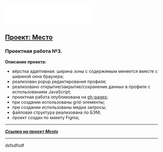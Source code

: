 ![Ссылка на проект Mesto](/images/logo.svg)

## **[Проект: Место](https://aleksandr-hohlov.github.io/mesto/)**
### Проектная работа №3.

**Описание проекта:**

* вёрстка адаптивная: ширина зоны с содержимым меняется вместе с шириной окна браузера;
* реализован popup редактирования профиля;
* реализовано открытие/закрытие/сохранение данных в профиле с использованием JavaScript;
* проектная работа опубликована на [gh-pages](https://aleksandr-hohlov.github.io/mesto/);
* при создании использованы grid-элементы;
* при создании использованы медиа запросы;
* файловая структура реализована по БЭМ;
* проект создан по макету Figma;


****
***[Ссылка на проект Mesto](https://aleksandr-hohlov.github.io/mesto/)***
****








dsfsdfsdf




